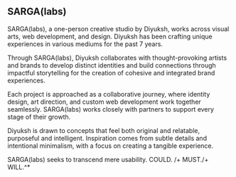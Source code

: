 ## SARGA(labs)

SARGA(labs), a one-person creative studio by Diyuksh, works across visual arts, web development, and design. Diyuksh has been crafting unique experiences in various mediums for the past 7 years.

Through SARGA(labs), Diyuksh collaborates with thought-provoking artists and brands to develop distinct identities and build connections through impactful storytelling for the creation of cohesive and integrated brand experiences.

Each project is approached as a collaborative journey, where identity design, art direction, and custom web development work together seamlessly. SARGA(labs) works closely with partners to support every stage of their growth.

Diyuksh is drawn to concepts that feel both original and relatable, purposeful and intelligent. Inspiration comes from subtle details and intentional minimalism, with a focus on creating a tangible experience. 

SARGA(labs) seeks to transcend mere usability.
COULD. /+ MUST./+ WILL.\^*
